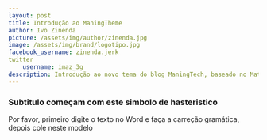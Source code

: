 ```yaml
---
layout: post
title: Introdução ao ManingTheme
author: Ivo Zinenda
picture: /assets/img/author/zinenda.jpg
image: /assets/img/brand/logotipo.jpg
facebook_username: zinenda.jerk
twitter
    username: imaz_3g
description: Introdução ao novo tema do blog ManingTech, baseado no Material Design
---
```



### Subtitulo começam com este simbolo de hasteristico

Por favor, primeiro digite o texto no Word e faça a carreção gramática, depois cole neste modelo